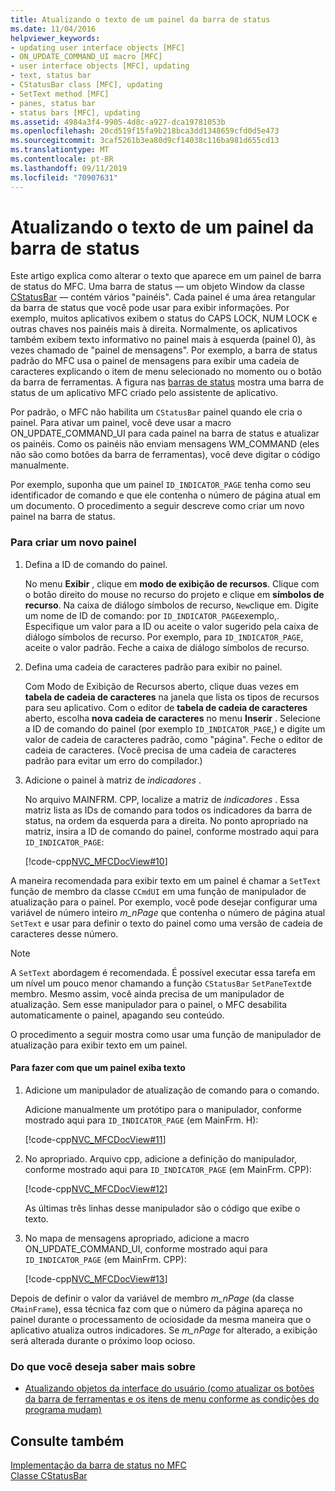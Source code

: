 ```yaml
---
title: Atualizando o texto de um painel da barra de status
ms.date: 11/04/2016
helpviewer_keywords:
- updating user interface objects [MFC]
- ON_UPDATE_COMMAND_UI macro [MFC]
- user interface objects [MFC], updating
- text, status bar
- CStatusBar class [MFC], updating
- SetText method [MFC]
- panes, status bar
- status bars [MFC], updating
ms.assetid: 4984a3f4-9905-4d8c-a927-dca19781053b
ms.openlocfilehash: 20cd519f15fa9b218bca3dd1348659cfd0d5e473
ms.sourcegitcommit: 3caf5261b3ea80d9cf14038c116ba981d655cd13
ms.translationtype: MT
ms.contentlocale: pt-BR
ms.lasthandoff: 09/11/2019
ms.locfileid: "70907631"
---
```

# <a name="updating-the-text-of-a-status-bar-pane"></a>Atualizando o texto de um painel da barra de status

Este artigo explica como alterar o texto que aparece em um painel de barra de status do MFC. Uma barra de status — um objeto Window da classe [CStatusBar](../mfc/reference/cstatusbar-class.md) — contém vários "painéis". Cada painel é uma área retangular da barra de status que você pode usar para exibir informações. Por exemplo, muitos aplicativos exibem o status do CAPS LOCK, NUM LOCK e outras chaves nos painéis mais à direita. Normalmente, os aplicativos também exibem texto informativo no painel mais à esquerda (painel 0), às vezes chamado de "painel de mensagens". Por exemplo, a barra de status padrão do MFC usa o painel de mensagens para exibir uma cadeia de caracteres explicando o item de menu selecionado no momento ou o botão da barra de ferramentas. A figura nas [barras de status](../mfc/status-bar-implementation-in-mfc.md) mostra uma barra de status de um aplicativo MFC criado pelo assistente de aplicativo.

Por padrão, o MFC não habilita um `CStatusBar` painel quando ele cria o painel. Para ativar um painel, você deve usar a macro ON_UPDATE_COMMAND_UI para cada painel na barra de status e atualizar os painéis. Como os painéis não enviam mensagens WM_COMMAND (eles não são como botões da barra de ferramentas), você deve digitar o código manualmente.

Por exemplo, suponha que um painel `ID_INDICATOR_PAGE` tenha como seu identificador de comando e que ele contenha o número de página atual em um documento. O procedimento a seguir descreve como criar um novo painel na barra de status.

### <a name="to-make-a-new-pane"></a>Para criar um novo painel

1. Defina a ID de comando do painel.

   No menu **Exibir** , clique em **modo de exibição de recursos**. Clique com o botão direito do mouse no recurso do projeto e clique em **símbolos de recurso**. Na caixa de diálogo símbolos de recurso, `New`clique em. Digite um nome de ID de comando: por `ID_INDICATOR_PAGE`exemplo,. Especifique um valor para a ID ou aceite o valor sugerido pela caixa de diálogo símbolos de recurso. Por exemplo, para `ID_INDICATOR_PAGE`, aceite o valor padrão. Feche a caixa de diálogo símbolos de recurso.

1. Defina uma cadeia de caracteres padrão para exibir no painel.

   Com Modo de Exibição de Recursos aberto, clique duas vezes em **tabela de cadeia de caracteres** na janela que lista os tipos de recursos para seu aplicativo. Com o editor de **tabela de cadeia de caracteres** aberto, escolha **nova cadeia de caracteres** no menu **Inserir** . Selecione a ID de comando do painel (por exemplo `ID_INDICATOR_PAGE`,) e digite um valor de cadeia de caracteres padrão, como "página". Feche o editor de cadeia de caracteres. (Você precisa de uma cadeia de caracteres padrão para evitar um erro do compilador.)

1. Adicione o painel à matriz de *indicadores* .

   No arquivo MAINFRM. CPP, localize a matriz de *indicadores* . Essa matriz lista as IDs de comando para todos os indicadores da barra de status, na ordem da esquerda para a direita. No ponto apropriado na matriz, insira a ID de comando do painel, conforme mostrado aqui para `ID_INDICATOR_PAGE`:

   [!code-cpp[NVC_MFCDocView#10](../mfc/codesnippet/cpp/updating-the-text-of-a-status-bar-pane_1.cpp)]

A maneira recomendada para exibir texto em um painel é chamar a `SetText` função de membro da classe `CCmdUI` em uma função de manipulador de atualização para o painel. Por exemplo, você pode desejar configurar uma variável de número inteiro *m_nPage* que contenha o número de página atual `SetText` e usar para definir o texto do painel como uma versão de cadeia de caracteres desse número.

> [!NOTE]
>  A `SetText` abordagem é recomendada. É possível executar essa tarefa em um nível um pouco menor chamando a função `CStatusBar` `SetPaneText`de membro. Mesmo assim, você ainda precisa de um manipulador de atualização. Sem esse manipulador para o painel, o MFC desabilita automaticamente o painel, apagando seu conteúdo.

O procedimento a seguir mostra como usar uma função de manipulador de atualização para exibir texto em um painel.

#### <a name="to-make-a-pane-display-text"></a>Para fazer com que um painel exiba texto

1. Adicione um manipulador de atualização de comando para o comando.

   Adicione manualmente um protótipo para o manipulador, conforme mostrado aqui para `ID_INDICATOR_PAGE` (em MainFrm. H):

   [!code-cpp[NVC_MFCDocView#11](../mfc/codesnippet/cpp/updating-the-text-of-a-status-bar-pane_2.h)]

1. No apropriado. Arquivo cpp, adicione a definição do manipulador, conforme mostrado aqui para `ID_INDICATOR_PAGE` (em MainFrm. CPP):

   [!code-cpp[NVC_MFCDocView#12](../mfc/codesnippet/cpp/updating-the-text-of-a-status-bar-pane_3.cpp)]

   As últimas três linhas desse manipulador são o código que exibe o texto.

1. No mapa de mensagens apropriado, adicione a macro ON_UPDATE_COMMAND_UI, conforme mostrado aqui para `ID_INDICATOR_PAGE` (em MainFrm. CPP):

   [!code-cpp[NVC_MFCDocView#13](../mfc/codesnippet/cpp/updating-the-text-of-a-status-bar-pane_4.cpp)]

Depois de definir o valor da variável de membro *m_nPage* (da classe `CMainFrame`), essa técnica faz com que o número da página apareça no painel durante o processamento de ociosidade da mesma maneira que o aplicativo atualiza outros indicadores. Se *m_nPage* for alterado, a exibição será alterada durante o próximo loop ocioso.

### <a name="what-do-you-want-to-know-more-about"></a>Do que você deseja saber mais sobre

- [Atualizando objetos da interface do usuário (como atualizar os botões da barra de ferramentas e os itens de menu conforme as condições do programa mudam)](../mfc/how-to-update-user-interface-objects.md)

## <a name="see-also"></a>Consulte também

[Implementação da barra de status no MFC](../mfc/status-bar-implementation-in-mfc.md)<br/>
[Classe CStatusBar](../mfc/reference/cstatusbar-class.md)
